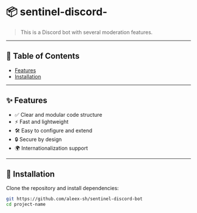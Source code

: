 # 📦 sentinel-discord-

> This is a Discord bot with several moderation features.

---

## 📖 Table of Contents

- [Features](#features)
- [Installation](#installation)

---

## ✨ Features

- ✅ Clear and modular code structure
- ⚡ Fast and lightweight
- 🛠️ Easy to configure and extend
- 🔒 Secure by design
- 🌍 Internationalization support

---

## 💾 Installation

Clone the repository and install dependencies:

```bash
git https://github.com/aleex-sh/sentinel-discord-bot
cd project-name


